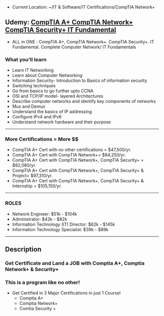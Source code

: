 - Current Location: ~/IT & Software/IT Certifications/CompTIA Network+

## Udemy: [CompTIA A+ CompTIA Network+ CompTIA Security+ IT Fundamental](https://www.udemy.com/course/computer-network-course/)
- ALL in ONE : CompTIA A+, CompTIA Network+. CompTIA Security+. IT Fundamental. Complete Computer Network/ IT Fundamentals

### What you'll learn
- Learn IT Networking
- Learn about Computer Networking
- Information Security- Introduction to Basics of information security
- Switching techniques
- Go from basics to go further upto CCNA
- OSI and TCP/IP model- layered Architectures
- Describe computer networks and identify key components of networks
- Mux and Demux
- Understand the basics of IP addressing
- Configure IPv4 and IPv6
- Understand network hardware and their purpose

---

### More Certifications = More $$
- CompTIA A+ Cert with no other certifications = $47,500/yr.
- CompTIA A+ Cert with CompTIA Network+= $84,250/yr.
- CompTIA A+ Cert with CompTIA Network+, CompTIA Security+ = $92,080/yr.
- CompTIA A+ Cert  with CompTIA Network+, CompTIA Security+ & Project= $97,310/yr.
- CompTIA A+ Cert with CompTIA Network+, CompTIA Security+ & Internship = $105,150/yr.

---

### ROLES
- Network Engineer: $51k - $104k
- Administrator: $43k - $82k
- Information Technology (IT) Director: $62k - $145k
- Information Technology Specialist: $39k - $89k

---

## Description
### Get Certificate and Land a JOB with Comptia A+, Comptia Network+ & Security+

### This is a program like no other!
- Get Certified in 3 Major Certifications in just 1 Course!
  - Comptia A+
  - Comptia Network+
  - Comtia Security +
